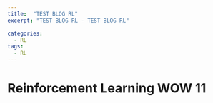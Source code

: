```yaml
---
title:  "TEST BLOG RL"
excerpt: "TEST BLOG RL - TEST BLOG RL"

categories:
  - RL
tags:
  - RL
---
```


# Reinforcement Learning WOW 11
